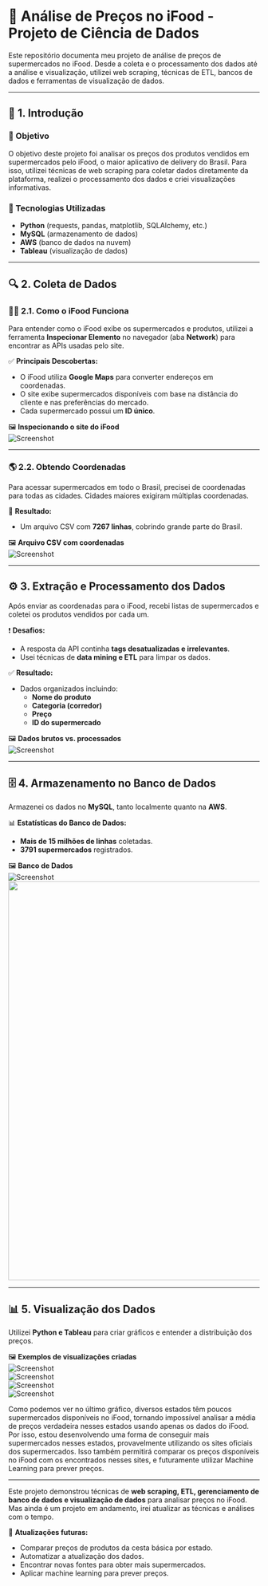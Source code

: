 # 🛒 Análise de Preços no iFood - Projeto de Ciência de Dados  

Este repositório documenta meu projeto de análise de preços de supermercados no iFood. Desde a coleta e o processamento dos dados até a análise e visualização, utilizei web scraping, técnicas de ETL, bancos de dados e ferramentas de visualização de dados.  

---

## 📌 1. Introdução  

### 🎯 Objetivo  
O objetivo deste projeto foi analisar os preços dos produtos vendidos em supermercados pelo iFood, o maior aplicativo de delivery do Brasil. Para isso, utilizei técnicas de web scraping para coletar dados diretamente da plataforma, realizei o processamento dos dados e criei visualizações informativas.  

### 🚀 Tecnologias Utilizadas  
- **Python** (requests, pandas, matplotlib, SQLAlchemy, etc.)  
- **MySQL** (armazenamento de dados)  
- **AWS** (banco de dados na nuvem)  
- **Tableau** (visualização de dados)  

---

## 🔍 2. Coleta de Dados  

### 🕵️‍♂️ 2.1. Como o iFood Funciona  

Para entender como o iFood exibe os supermercados e produtos, utilizei a ferramenta **Inspecionar Elemento** no navegador (aba **Network**) para encontrar as APIs usadas pelo site.  

✅ **Principais Descobertas:**  
- O iFood utiliza **Google Maps** para converter endereços em coordenadas.  
- O site exibe supermercados disponíveis com base na distância do cliente e nas preferências do mercado.  
- Cada supermercado possui um **ID único**.  

🖼️ **Inspecionando o site do iFood**  
![Screenshot](./img/inspecionar_elemento.png)  

---

### 🌎 2.2. Obtendo Coordenadas  

Para acessar supermercados em todo o Brasil, precisei de coordenadas para todas as cidades. Cidades maiores exigiram múltiplas coordenadas.  

📂 **Resultado:**  
- Um arquivo CSV com **7267 linhas**, cobrindo grande parte do Brasil.  

🖼️ **Arquivo CSV com coordenadas**  
![Screenshot](./img/coordenadas.png)  

---

## ⚙️ 3. Extração e Processamento dos Dados  

Após enviar as coordenadas para o iFood, recebi listas de supermercados e coletei os produtos vendidos por cada um.  

❗ **Desafios:**  
- A resposta da API continha **tags desatualizadas e irrelevantes**.  
- Usei técnicas de **data mining e ETL** para limpar os dados.  

✅ **Resultado:**  
- Dados organizados incluindo:  
  - **Nome do produto**  
  - **Categoria (corredor)**  
  - **Preço**  
  - **ID do supermercado**  

🖼️ **Dados brutos vs. processados**  
![Screenshot](./img/datas_comparison_br.png)  

---

## 🗄️ 4. Armazenamento no Banco de Dados  

Armazenei os dados no **MySQL**, tanto localmente quanto na **AWS**.  

📊 **Estatísticas do Banco de Dados:**  
- **Mais de 15 milhões de linhas** coletadas.  
- **3791 supermercados** registrados.  

🖼️ **Banco de Dados**  
![Screenshot](./img/mysql_example.png)  
<img src="./img/database_info.png" width="800">

---

## 📊 5. Visualização dos Dados  

Utilizei **Python e Tableau** para criar gráficos e entender a distribuição dos preços.  

🖼️ **Exemplos de visualizações criadas**  
![Screenshot](./img/distribuição_corredor.png)  
![Screenshot](./img/distribuicao_precos.png)  
![Screenshot](./img/preco_medio_sp.png)  
![Screenshot](./img/quantidade_mercados_estado.png)  

Como podemos ver no último gráfico, diversos estados têm poucos supermercados disponíveis no iFood, tornando impossível analisar a média de preços verdadeira nesses estados usando apenas os dados do iFood. Por isso, estou desenvolvendo uma forma de conseguir mais supermercados nesses estados, provavelmente utilizando os sites oficiais dos supermercados. Isso também permitirá comparar os preços disponíveis no iFood com os encontrados nesses sites, e futuramente utilizar Machine Learning para prever preços.  

---

Este projeto demonstrou técnicas de **web scraping, ETL, gerenciamento de banco de dados e visualização de dados** para analisar preços no iFood. Mas ainda é um projeto em andamento, irei atualizar as técnicas e análises com o tempo.

🚀 **Atualizações futuras:**
- Comparar preços de produtos da cesta básica por estado.
- Automatizar a atualização dos dados.  
- Encontrar novas fontes para obter mais supermercados.  
- Aplicar machine learning para prever preços.  
